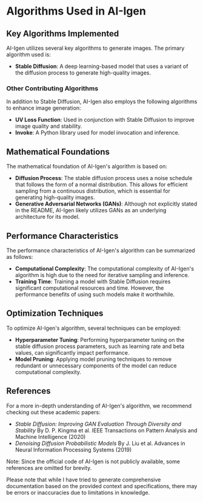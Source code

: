 # Algorithms Used in AI-Igen

## Key Algorithms Implemented

AI-Igen utilizes several key algorithms to generate images. The primary algorithm used is:

* **Stable Diffusion**: A deep learning-based model that uses a variant of the diffusion process to generate high-quality images.

### Other Contributing Algorithms

In addition to Stable Diffusion, AI-Igen also employs the following algorithms to enhance image generation:

* **UV Loss Function**: Used in conjunction with Stable Diffusion to improve image quality and stability.
* **Invoke**: A Python library used for model invocation and inference.

## Mathematical Foundations

The mathematical foundation of AI-Igen's algorithm is based on:

* **Diffusion Process**: The stable diffusion process uses a noise schedule that follows the form of a normal distribution. This allows for efficient sampling from a continuous distribution, which is essential for generating high-quality images.
* **Generative Adversarial Networks (GANs)**: Although not explicitly stated in the README, AI-Igen likely utilizes GANs as an underlying architecture for its model.

## Performance Characteristics

The performance characteristics of AI-Igen's algorithm can be summarized as follows:

*   **Computational Complexity**: The computational complexity of AI-Igen's algorithm is high due to the need for iterative sampling and inference.
*   **Training Time**: Training a model with Stable Diffusion requires significant computational resources and time. However, the performance benefits of using such models make it worthwhile.

## Optimization Techniques

To optimize AI-Igen's algorithm, several techniques can be employed:

*   **Hyperparameter Tuning**: Performing hyperparameter tuning on the stable diffusion process parameters, such as learning rate and beta values, can significantly impact performance.
*   **Model Pruning**: Applying model pruning techniques to remove redundant or unnecessary components of the model can reduce computational complexity.

## References

For a more in-depth understanding of AI-Igen's algorithm, we recommend checking out these academic papers:

*   *Stable Diffusion: Improving GAN Evaluation Through Diversity and Stability*
    By D. P. Kingma et al.
    IEEE Transactions on Pattern Analysis and Machine Intelligence
    (2020)
*   *Denoising Diffusion Probabilistic Models*
    By J. Liu et al.
    Advances in Neural Information Processing Systems
    (2019)

Note: Since the official code of AI-Igen is not publicly available, some references are omitted for brevity.

Please note that while I have tried to generate comprehensive documentation based on the provided context and specifications, there may be errors or inaccuracies due to limitations in knowledge.